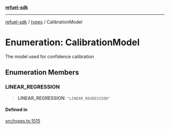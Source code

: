 [**refuel-sdk**](../../README.md)

***

[refuel-sdk](../../modules.md) / [types](../README.md) / CalibrationModel

# Enumeration: CalibrationModel

The model used for confidence calibration

## Enumeration Members

### LINEAR\_REGRESSION

> **LINEAR\_REGRESSION**: `"LINEAR_REGRESSION"`

#### Defined in

[src/types.ts:1515](https://github.com/refuel-ai/refuel-sdk/blob/ce96b857bf5c9f1c73e98ea4629535109c473935/src/types.ts#L1515)
